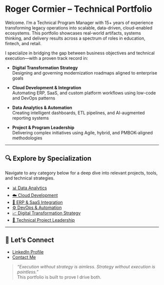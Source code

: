 # Roger Cormier – Technical Portfolio

Welcome. I’m a Technical Program Manager with 15+ years of experience transforming legacy operations into scalable, data-driven, cloud-enabled ecosystems. This portfolio showcases real-world artifacts, systems thinking, and delivery results across a spectrum of roles in education, fintech, and retail.

I specialize in bridging the gap between business objectives and technical execution—with a proven track record in:

- **Digital Transformation Strategy**  
  Designing and governing modernization roadmaps aligned to enterprise goals

- **Cloud Development & Integration**  
  Automating ERP, SaaS, and custom platform workflows using low-code and DevOps patterns

- **Data Analytics & Automation**  
  Creating intelligent dashboards, ETL pipelines, and AI-augmented reporting systems

- **Project & Program Leadership**  
  Delivering complex initiatives using Agile, hybrid, and PMBOK-aligned methodologies

---

## 🔍 Explore by Specialization

Navigate to any category below for a deep dive into relevant projects, tools, and technical strategies.

- [📊 Data Analytics](data-analytics/index.md)
- [☁️ Cloud Development](cloud-dev/index.md)
- [🔗 ERP & SaaS Integration](integration/index.md)
- [⚙️ DevOps & Automation](devops/index.md)
- [📈 Digital Transformation Strategy](strategy/index.md)
- [🧭 Technical Project Leadership](leadership/index.md)

---

## 🔗 Let’s Connect

- [LinkedIn Profile](https://www.linkedin.com/in/rogerleecormier/)
- [Contact Me](contact.md)

> *“Execution without strategy is aimless. Strategy without execution is pointless.”*  
> This portfolio is built to prove I drive both.

